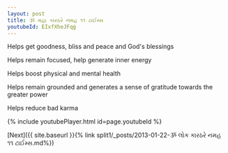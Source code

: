 ```yaml
---
layout: post
title: ૐ મહા કારઠરે નમહ ૧૧ ટાઈમ્સ
youtubeId: EIxfXheJFqg
---
```

 
 
Helps get goodness, bliss and peace and God's blessings
 
Helps remain focused, help generate inner energy 
 
Helps boost physical and mental health 
 
Helps remain grounded and generates a sense of gratitude towards the greater power 
 
Helps reduce bad karma
 
 
 
 


{% include youtubePlayer.html id=page.youtubeId %}
 
[Next]({{ site.baseurl }}{% link  split1/_posts/2013-01-22-ૐ લોક કારઠરે નમહ ૧૧ ટાઈમ્સ.md%})
 

